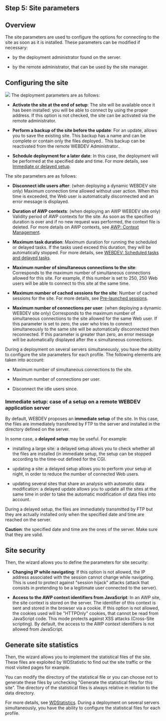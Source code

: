 


## Step 5: Site parameters
			



<a name="NOTE1"></a>
<a name="NOTE1_1"></a>


## Overview
<a name="overview_ELTTEXTE000184"></a>
The site parameters are used to configure the options for connecting to the site as soon as it is installed. These parameters can be modified if necessary:

- by the deployment administrator found on the server.

- by the remote administrator, that can be used by the site manager.




<a name="NOTE2"></a>
<a name="NOTE2_1"></a>


## Configuring the site
<a name="configuring_the_site_ELTTEXTE000208"></a>

![](https://doc.pcsoft.fr/en-US/images/image.awp?langid=3&name=param_site.gif)
The deployment parameters are as follows:

- **Activate the site at the end of setup**: 
	The site will be available once it has been installed: you will be able to connect by using the proper address. 
	If this option is not checked, the site can be activated via the remote administrator.

- **Perform a backup of the site before the update**: 
	For an update, allows you to save the existing site. 
	This backup has a name and can be complete or contain only the files deployed..
	This backup can be reactivated from the remote WEBDEV Administrator.. 

- **Schedule deployment for a later date**: 
	In this case, the deployment will be performed at the specified date and time. For more details, see [Immediate or delayed setup](#NOTE2_2). 




The site parameters are as follows: 

- **Disconnect idle users after**: (when deploying a dynamic WEBDEV site only)
	Maximum connection time allowed without user action. 
	When this time is exceeded, the Web user is automatically disconnected and an error message is displayed.

- **Duration of AWP contexts**: (when deploying an AWP WEBDEV site only)
	Validity period of AWP contexts for the site. As soon as the specified duration is over and if no new request was performed, the context file is deleted. For more details on AWP contexts, see [AWP: Context Management](../WDChamp/3539060.md).

- **Maximum task duration**: 
	Maximum duration for running the scheduled or delayed tasks. If the tasks used exceed this duration, they will be automatically stopped. For more details, see [WEBDEV: Scheduled tasks and delayed tasks](../WDLang2/1000019455.md). 

- **Maximum number of simultaneous connections to the site**: 
	Corresponds to the maximum number of simultaneous connections allowed for this site. For example, if this number is set to 250, 250 Web users will be able to connect to this site at the same time.

- **Maximum number of cached sessions for the site**: 
	Number of cached sessions for the site. 
	For more details, see [Pre-launched sessions](../WDLang2/1000019485.md).

- **Maximum number of connections per user**: (when deploying a dynamic WEBDEV site only)
	Corresponds to the maximum number of simultaneous connections to the site allowed for the same Web user. 
	If this parameter is set to zero, the user who tries to connect simultaneously to the same site will be automatically disconnected then reconnected. 
	If this parameter is greater than zero, an error message will be automatically displayed after the x simultaneous connections.




During a deployment on several servers simultaneously, you have the ability to configure the site parameters for each profile. The following elements are taken into account: 

- Maximum number of simultaneous connections to the site.

- Maximum number of connections per user.

- Disconnect the idle users since.



<a name="NOTE2_2"></a>


### Immediate setup: case of a setup on a remote WEBDEV application server
<a name="immediate_setup_case_setup_remote_webdev_application_server_ELTPARAGRAPHE000100"></a>

By default, WEBDEV proposes an **immediate setup** of the site. In this case, the files are immediately transfered by FTP to the server and installed in the directory defined on the server.

In some case, a **delayed setup** may be useful. For example:

- installing a large site: a delayed setup allows you to check whether all the files are installed (in immediate setup, the setup can be stopped according to the time-out defined for the CGI.

- updating a site: a delayed setup allows you to perform your setup at night, in order to reduce the number of connected Web users.

- updating several sites that share an analysis with automatic data modification: a delayed update allows you to update all the sites at the same time in order to take the automatic modification of data files into account.




During a delayed setup, the files are immediately transmitted by FTP but they are actually installed only when the specified date and time are reached on the server.

**Caution**: the specified date and time are the ones of the server. Make sure that they are valid.



## Site security
<a name="site_security_ELTTEXTE000238"></a>
Then, the wizard allows you to define the parameters for site security: 

- **Changing IP while navigating**: If this option is not allowed, the IP address associated with the session cannot change while navigating. This is used to protect against "session hijack" attacks (attack that consists in pretending to be a legitimate user connected to the server). 

- **Access to the AWP context identifiers from JavaScript**: In an AWP site, the site context is stored on the server. The identifier of this context is sent and stored in the browser via a cookie. If this option is not allowed, the cookies used will be "HTTPOnly" cookies, that cannot be read from JavaScript code. This mode protects against XSS attacks (Cross-Site scripting). 
	By default, the access to the AWP context identifiers is not allowed from JavaScript. 






## Generate site statistics
<a name="generate_site_statistics_ELTTEXTE000262"></a>
Then, the wizard allows you to implement the statistical files of the site. These files are exploited by WDStatistic to find out the site traffic or the most visited pages for example.

You can modify the directory of the statistical file or you can choose not to generate these files by unchecking "Generate the statistical files for this site". The directory of the statistical files is always relative in relation to the data directory.

For more details, see [WDStatistics](../WDStatistique/3536004.md).
During a deployment on several servers simultaneously, you have the ability to configure the statistical files for each profile.


